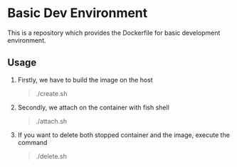 # Basic Dev Environment

This is a repository which provides the Dockerfile for basic development environment.

## Usage

1. Firstly, we have to build the image on the host
    > ./create.sh <container name you want>
2. Secondly, we attach on the container with fish shell
    > ./attach.sh
3. If you want to delete both stopped container and the image, execute the command
    > ./delete.sh